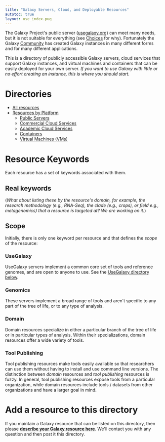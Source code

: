```yaml
---
title: "Galaxy Servers, Cloud, and Deployable Resources"
autotoc: true
layout: use_index.pug
---
```

The Galaxy Project's public server ([usegalaxy.org](http://usegalaxy.org/)) can
meet many needs, but it is not suitable for everything (see
[Choices](/src/choices/index.md) for why). Fortunately the Galaxy
[Community](/src/community/index.md) has created Galaxy instances in many different forms and for many different applications.

This is a directory of publicly accessible Galaxy servers, cloud services that support Galaxy instances, and virtual machines and containers that can be easily deployed for your own server.  *If you want to use Galaxy with little or no effort creating an instance, this is where you should start.*

# Directories

* [All resources](/src/use/index.md#all-resources)
* [Resources by Platform](/src/use/index.md#by-platform)
  * [Public Servers](/src/use/index.md#public-server)
  * [Commercial Cloud Services](/src/use/index.md#commercial-cloud)
  * [Academic Cloud Services](/src/use/index.md#academic-cloud)
  * [Containers](/src/use/index.md#container)
  * [Virtual Machines (VMs)](/src/use/index.md#vm)

# Resource Keywords

Each resource has a set of keywords associated with them.

## Real keywords 

(*What about listing these by the resource's domain, for example, the research methodology (e.g., RNA-Seq), the clade (e.g., crops), or field e.g., metagenomics) that a resource is targeted at? We are working on it.*)

## Scope

Initially, there is only one keyword per resource and that defines the *scope* of the resource:

### UseGalaxy

UseGalaxy servers implement a common core set of tools and reference genomes, and are open to anyone to use. See the [UseGalaxy directory below](#usegalaxy-dir).  

### Genomics

These servers implement a broad range of tools and aren't specific to any part of the tree of life, or to any type of analysis.

### Domain

Domain resources specialize in either a particular branch of the tree of life or in particular types of analysis. Within their specializations, domain resources offer a wide variety of tools.

### Tool Publishing

Tool publishing resources make tools easily available so that researchers can use them without having to install and use command line versions. The distinction between *domain* resources and *tool publishing* resources is fuzzy. In general, tool publishing resources expose tools from a particular organization, while domain resources include tools / datasets from other organizations and have a larger goal in mind.

# Add a resource to this directory

If you maintain a Galaxy resource that can be listed on this directory, then please **[describe your Galaxy resource here](https://docs.google.com/forms/d/1KBkyhAPpgJLanRWBoIHmwtEJELDUifZLUixfoqZXXU4/viewform?usp=send_form)**.
We'll contact you with any question and then post it this directory.

<!---
The rest of this page (the actual directories) are generated by
layouts/use_index.pug
--->

